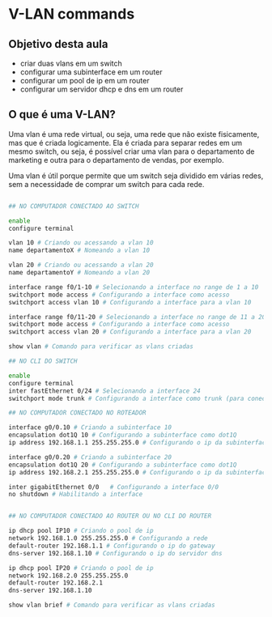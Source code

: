 # V-LAN commands

## Objetivo desta aula

- criar duas vlans em um switch
- configurar uma subinterface em um router
- configurar um pool de ip em um router
- configurar um servidor dhcp e dns em um router

## O que é uma V-LAN?

Uma vlan é uma rede virtual, ou seja, uma rede que não existe fisicamente, mas que é criada logicamente. Ela é criada para separar redes em um mesmo switch, ou seja, é possível criar uma vlan para o departamento de marketing e outra para o departamento de vendas, por exemplo.

Uma vlan é útil porque permite que um switch seja dividido em várias redes, sem a necessidade de comprar um switch para cada rede.

```bash

## NO COMPUTADOR CONECTADO AO SWITCH

enable
configure terminal

vlan 10 # Criando ou acessando a vlan 10
name departamentoX # Nomeando a vlan 10

vlan 20 # Criando ou acessando a vlan 20
name departamentoY # Nomeando a vlan 20

interface range f0/1-10 # Selecionando a interface no range de 1 a 10 
switchport mode access # Configurando a interface como acesso
switchport access vlan 10 # Configurando a interface para a vlan 10

interface range f0/11-20 # Selecionando a interface no range de 11 a 20
switchport mode access # Configurando a interface como acesso
switchport access vlan 20 # Configurando a interface para a vlan 20

show vlan # Comando para verificar as vlans criadas

## NO CLI DO SWITCH

enable
configure terminal
inter fastEthernet 0/24 # Selecionando a interface 24
switchport mode trunk # Configurando a interface como trunk (para conectar ao router)

## NO COMPUTADOR CONECTADO NO ROTEADOR

interface g0/0.10 # Criando a subinterface 10
encapsulation dot1Q 10 # Configurando a subinterface como dot1Q
ip address 192.168.1.1 255.255.255.0 # Configurando o ip da subinterface

interface g0/0.20 # Criando a subinterface 20
encapsulation dot1Q 20 # Configurando a subinterface como dot1Q
ip address 192.168.2.1 255.255.255.0 # Configurando o ip da subinterface

inter gigabitEthernet 0/0   # Configurando a interface 0/0
no shutdown # Habilitando a interface


## NO COMPUTADOR CONECTADO AO ROUTER OU NO CLI DO ROUTER

ip dhcp pool IP10 # Criando o pool de ip
network 192.168.1.0 255.255.255.0 # Configurando a rede
default-router 192.168.1.1 # Configurando o ip do gateway
dns-server 192.168.1.10 # Configurando o ip do servidor dns

ip dhcp pool IP20 # Criando o pool de ip
network 192.168.2.0 255.255.255.0
default-router 192.168.2.1
dns-server 192.168.1.10

show vlan brief # Comando para verificar as vlans criadas
```
